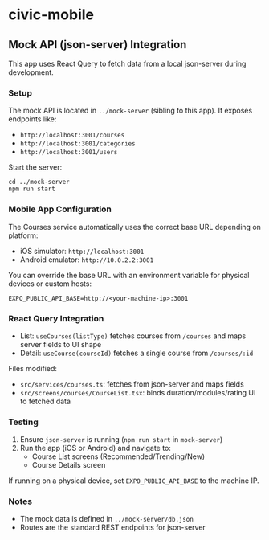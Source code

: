 # civic-mobile

## Mock API (json-server) Integration

This app uses React Query to fetch data from a local json-server during development.

### Setup

The mock API is located in `../mock-server` (sibling to this app). It exposes endpoints like:

- `http://localhost:3001/courses`
- `http://localhost:3001/categories`
- `http://localhost:3001/users`

Start the server:

```
cd ../mock-server
npm run start
```

### Mobile App Configuration

The Courses service automatically uses the correct base URL depending on platform:

- iOS simulator: `http://localhost:3001`
- Android emulator: `http://10.0.2.2:3001`

You can override the base URL with an environment variable for physical devices or custom hosts:

```
EXPO_PUBLIC_API_BASE=http://<your-machine-ip>:3001
```

### React Query Integration

- List: `useCourses(listType)` fetches courses from `/courses` and maps server fields to UI shape
- Detail: `useCourse(courseId)` fetches a single course from `/courses/:id`

Files modified:

- `src/services/courses.ts`: fetches from json-server and maps fields
- `src/screens/courses/CourseList.tsx`: binds duration/modules/rating UI to fetched data

### Testing

1) Ensure `json-server` is running (`npm run start` in `mock-server`)
2) Run the app (iOS or Android) and navigate to:
   - Course List screens (Recommended/Trending/New)
   - Course Details screen

If running on a physical device, set `EXPO_PUBLIC_API_BASE` to the machine IP.

### Notes

- The mock data is defined in `../mock-server/db.json`
- Routes are the standard REST endpoints for json-server